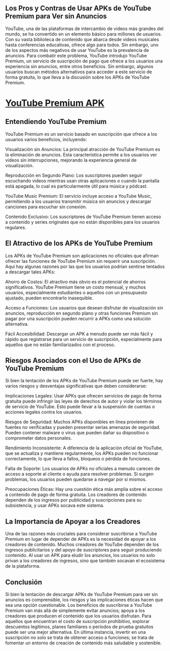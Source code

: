 ## Los Pros y Contras de Usar APKs de YouTube Premium para Ver sin Anuncios
YouTube, una de las plataformas de intercambio de videos más grandes del mundo, se ha convertido en un elemento básico para millones de usuarios. Con su vasta biblioteca de contenido que abarca desde videos musicales hasta conferencias educativas, ofrece algo para todos. Sin embargo, uno de los aspectos más negativos de usar YouTube es la prevalencia de anuncios. Para combatir este problema, YouTube introdujo YouTube Premium, un servicio de suscripción de pago que ofrece a los usuarios una experiencia sin anuncios, entre otros beneficios. Sin embargo, algunos usuarios buscan métodos alternativos para acceder a este servicio de forma gratuita, lo que lleva a la discusión sobre los APKs de YouTube Premium.

# [YouTube Premium APK](https://t.ly/F_PNw)

## Entendiendo YouTube Premium
YouTube Premium es un servicio basado en suscripción que ofrece a los usuarios varios beneficios, incluyendo:

Visualización sin Anuncios: La principal atracción de YouTube Premium es la eliminación de anuncios. Esta característica permite a los usuarios ver videos sin interrupciones, mejorando la experiencia general de visualización.

Reproducción en Segundo Plano: Los suscriptores pueden seguir escuchando videos mientras usan otras aplicaciones o cuando la pantalla está apagada, lo cual es particularmente útil para música y pódcast.

YouTube Music Premium: El servicio incluye acceso a YouTube Music, permitiendo a los usuarios transmitir música sin anuncios y descargar canciones para escuchar sin conexión.

Contenido Exclusivo: Los suscriptores de YouTube Premium tienen acceso a contenido y series originales que no están disponibles para los usuarios regulares.

## El Atractivo de los APKs de YouTube Premium
Los APKs de YouTube Premium son aplicaciones no oficiales que afirman ofrecer las funciones de YouTube Premium sin requerir una suscripción. Aquí hay algunas razones por las que los usuarios podrían sentirse tentados a descargar tales APKs:

Ahorro de Costos: El atractivo más obvio es el potencial de ahorros significativos. YouTube Premium tiene un costo mensual, y muchos usuarios, especialmente estudiantes o aquellos con un presupuesto ajustado, pueden encontrarlo inasequible.

Acceso a Funciones: Los usuarios que desean disfrutar de visualización sin anuncios, reproducción en segundo plano y otras funciones Premium sin pagar por una suscripción pueden recurrir a APKs como una solución alternativa.

Fácil Accesibilidad: Descargar un APK a menudo puede ser más fácil y rápido que registrarse para un servicio de suscripción, especialmente para aquellos que no están familiarizados con el proceso.

## Riesgos Asociados con el Uso de APKs de YouTube Premium
Si bien la tentación de los APKs de YouTube Premium puede ser fuerte, hay varios riesgos y desventajas significativas que deben considerarse:

Implicaciones Legales: Usar APKs que ofrecen servicios de pago de forma gratuita puede infringir las leyes de derechos de autor y violar los términos de servicio de YouTube. Esto puede llevar a la suspensión de cuentas o acciones legales contra los usuarios.

Riesgos de Seguridad: Muchos APKs disponibles en línea provienen de fuentes no verificadas y pueden presentar serias amenazas de seguridad. Pueden contener malware o virus que pueden dañar su dispositivo o comprometer datos personales.

Rendimiento Inconsistente: A diferencia de la aplicación oficial de YouTube, que se actualiza y mantiene regularmente, los APKs pueden no funcionar correctamente, lo que lleva a fallos, bloqueos o pérdida de funciones.

Falta de Soporte: Los usuarios de APKs no oficiales a menudo carecen de acceso a soporte al cliente o ayuda para resolver problemas. Si surgen problemas, los usuarios pueden quedarse a navegar por sí mismos.

Preocupaciones Éticas: Hay una cuestión ética más amplia sobre el acceso a contenido de pago de forma gratuita. Los creadores de contenido dependen de los ingresos por publicidad y suscripciones para su subsistencia, y usar APKs socava este sistema.

## La Importancia de Apoyar a los Creadores
Una de las razones más cruciales para considerar suscribirse a YouTube Premium en lugar de depender de APKs es la necesidad de apoyar a los creadores de contenido. Muchos creadores de YouTube dependen de los ingresos publicitarios y del apoyo de suscriptores para seguir produciendo contenido. Al usar un APK para eludir los anuncios, los usuarios no solo privan a los creadores de ingresos, sino que también socavan el ecosistema de la plataforma.

## Conclusión
Si bien la tentación de descargar APKs de YouTube Premium para ver sin anuncios es comprensible, los riesgos y las implicaciones éticas hacen que sea una opción cuestionable. Los beneficios de suscribirse a YouTube Premium van más allá de simplemente evitar anuncios; apoya a los creadores que producen el contenido que los usuarios disfrutan. Para aquellos que encuentran el costo de suscripción prohibitivo, explorar descuentos legítimos, planes familiares o períodos de prueba gratuitos puede ser una mejor alternativa. En última instancia, invertir en una suscripción no solo se trata de obtener acceso a funciones; se trata de fomentar un entorno de creación de contenido más saludable y sostenible.
